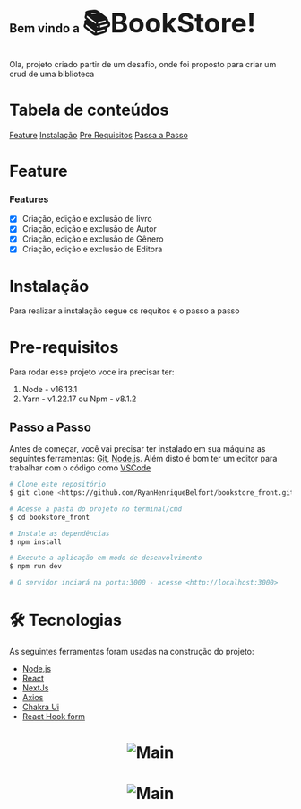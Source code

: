 ## Bem vindo a <font size="8">📚BookStore!</font>
Ola, projeto criado partir de um desafio, onde foi proposto para criar um crud de uma 
biblioteca


Tabela de conteúdos 
================
<!--ts--> 
[Feature](#feature)
[Instalação](#instalação) 
[Pre Requisitos](#pre-requisitos) 
[Passa a Passo](#passo-a-passo)  <!--te-->



# Feature

### Features

 - [x] Criação, edição e exclusão de livro
 - [x] Criação, edição e exclusão de Autor
 - [x] Criação, edição e exclusão de Gênero
 - [x] Criação, edição e exclusão de Editora

# Instalação
Para realizar a instalação segue os requitos e o passo a passo

# Pre-requisitos

Para rodar esse projeto voce ira precisar ter:

1.  Node - v16.13.1
2.  Yarn - v1.22.17 ou Npm - v8.1.2

## Passo a Passo

Antes de começar, você vai precisar ter instalado em sua máquina as seguintes ferramentas: [Git](https://git-scm.com), [Node.js](https://nodejs.org/en/). Além disto é bom ter um editor para trabalhar com o código como [VSCode](https://code.visualstudio.com/)

```bash
# Clone este repositório
$ git clone <https://github.com/RyanHenriqueBelfort/bookstore_front.git>

# Acesse a pasta do projeto no terminal/cmd
$ cd bookstore_front

# Instale as dependências
$ npm install

# Execute a aplicação em modo de desenvolvimento
$ npm run dev

# O servidor inciará na porta:3000 - acesse <http://localhost:3000>
```
# 🛠 Tecnologias
As seguintes ferramentas foram usadas na construção do projeto:
 - [Node.js](https://nodejs.org/en/) 
 - [React](https://pt-br.reactjs.org/) 
 - [NextJs](https://nextjs.org) 
 - [Axios](https://axios-http.com/docs/intro)
 - [Chakra Ui](https://chakra-ui.com) 
 - [React Hook form](https://react-hook-form.com)


<h1 align="center">  <img alt="Main" title="#BookStore" src="https://user-images.githubusercontent.com/70604408/182021550-ab9adcd7-9e7a-4581-8b8e-b4efe9495074.png" />  </h1>

<h1 align="center">  <img alt="Main" title="#BookStore" src="https://user-images.githubusercontent.com/70604408/182021619-1e178cdd-214d-419c-9952-2b907c844f28.png" />  </h1>
